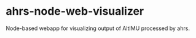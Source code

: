 ahrs-node-web-visualizer
========================

Node-based webapp for visualizing output of AltIMU processed by ahrs.

